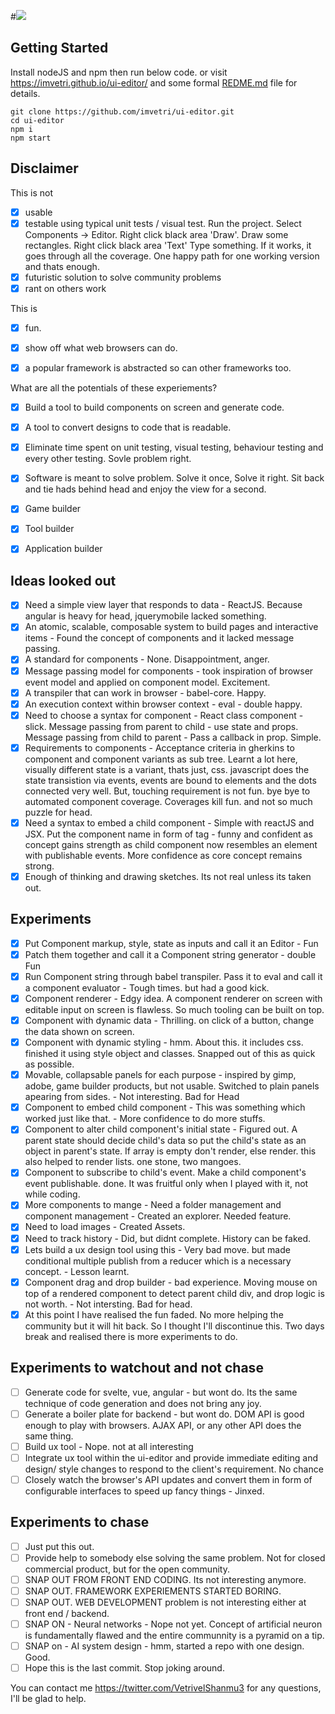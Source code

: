 #![](https://github.com/imvetri/ui-editor/blob/master/docs/logo_size_invert.png)


## Getting Started
Install nodeJS and npm then run below code. or visit https://imvetri.github.io/ui-editor/ and some formal [REDME.md](REDME.md) file for details.


```
git clone https://github.com/imvetri/ui-editor.git
cd ui-editor
npm i
npm start

```


## Disclaimer

This is not 

- [x] usable
- [x] testable using typical unit tests / visual test. Run the project. Select Components -> Editor. Right click black area 'Draw'. Draw some rectangles. Right click black area 'Text' Type something. If it works, it goes through all the coverage. One happy path for one working version and thats enough.  
- [x] futuristic solution to solve community problems
- [x] rant on others work

This is

- [x] fun.
- [x] show off what web browsers can do.
- [x] a popular framework is abstracted so can other frameworks too. 


What are all the potentials of these experiements?

- [x] Build a tool to build components on screen and generate code. 
- [x] A tool to convert designs to code that is readable.
- [x] Eliminate time spent on unit testing, visual testing, behaviour testing and every other testing. Sovle problem right.
- [x] Software is meant to solve problem. Solve it once, Solve it right. Sit back and tie hads behind head and enjoy the view for a second. 
- [x] Game builder
- [x] Tool builder
- [x] Application builder


## Ideas looked out

- [x] Need a simple view layer that responds to data - ReactJS. Because angular is heavy for head, jquerymobile lacked something.
- [x] An atomic, scalable, composable system to build pages and interactive items - Found the concept of components and it lacked message passing.
- [x] A standard for components - None. Disappointment, anger.
- [x] Message passing model for components - took inspiration of browser event model and applied on component model. Excitement.
- [x] A transpiler that can work in browser - babel-core. Happy.
- [x] An execution context within browser context - eval - double happy.
- [x] Need to choose a syntax for component - React class component - slick. Message passing from parent to child - use state and props. Message passing from child to parent - Pass a callback in prop. Simple.
- [x] Requirements to components - Acceptance criteria in gherkins to component and component variants as sub tree. Learnt a lot here, visually different state is a variant, thats just, css. javascript does the state transistion via events, events are bound to elements and the dots connected very well. But, touching requirement is not fun. bye bye to automated component coverage. Coverages kill fun. and not so much puzzle for head.
- [x] Need a syntax to embed a child component - Simple with reactJS and JSX. Put the component name in form of tag - funny and confident as concept gains strength as child component now resembles an element with publishable events. More confidence as core concept remains strong.
- [x] Enough of thinking and drawing sketches. Its not real unless its taken out.

## Experiments

- [x] Put Component markup, style, state as inputs and call it an Editor - Fun
- [x] Patch them together and call it a Component string generator - double Fun
- [x] Run Component string through babel transpiler. Pass it to eval and call it a component evaluator - Tough times. but had a good kick.
- [x] Component renderer - Edgy idea. A component renderer on screen with editable input on screen is flawless. So much tooling can be built on top.
- [x] Component with dynamic data - Thrilling. on click of a button, change the data shown on screen.
- [x] Component with dynamic styling - hmm. About this. it includes css. finished it using style object and classes. Snapped out of this as quick as possible.
- [x] Movable, collapsable panels for each purpose - inspired by gimp, adobe, game builder products, but not usable. Switched to plain panels apearing from sides. - Not interesting. Bad for Head
- [x] Component to embed child component - This was something which worked just like that. - More confidence to do more stuffs.
- [x] Component to alter child component's initial state - Figured out. A parent state should decide child's data so put the child's state as an object in parent's state. If array is empty don't render, else render. this also helped to render lists. one stone, two mangoes. 
- [x] Component to subscribe to child's event. Make a child component's event publishable. done. It was fruitful only when I played with it, not while coding.
- [x] More components to mange - Need a folder management and component management - Created an explorer. Needed feature.
- [x] Need to load images - Created Assets.
- [x] Need to track history - Did, but didnt complete. History can be faked. 
- [x] Lets build a ux design tool using this - Very bad move. but made conditional multiple publish from a reducer which is a necessary concept. - Lesson learnt. 
- [x] Component drag and drop builder - bad experience. Moving mouse on top of a rendered component to detect parent child div, and drop logic is not worth.   - Not intersting. Bad for head.
- [x] At this point I have realised the fun faded. No more helping the community but it will hit back. So I thought I'll discontinue this. Two days break and realised there is more experiments to do.

## Experiments to watchout and not chase

- [ ] Generate code for svelte, vue, angular - but wont do. Its the same technique of code generation and does not bring any joy.
- [ ] Generate a boiler plate for backend - but wont do. DOM API is good enough to play with browsers. AJAX API, or any other API does the same thing.
- [ ] Build ux tool - Nope. not at all interesting
- [ ] Integrate ux tool within the ui-editor and provide immediate editing and design/ style changes to respond to the client's requirement. No chance
- [ ] Closely watch the browser's API updates and convert them in form of configurable interfaces to speed up fancy things - Jinxed.

## Experiments to chase
- [ ] Just put this out.
- [ ] Provide help to somebody else solving the same problem. Not for closed commercial product, but for the open community.
- [ ] SNAP OUT FROM FRONT END CODING. Its not interesting anymore.
- [ ] SNAP OUT. FRAMEWORK EXPERIEMENTS STARTED BORING.
- [ ] SNAP OUT. WEB DEVELOPMENT problem is not interesting either at front end / backend.
- [ ] SNAP ON - Neural networks - Nope not yet. Concept of artificial neuron is fundamentally flawed and the entire communnity is a pyramid on a tip. 
- [ ] SNAP on - AI system design - hmm, started a repo with one design. Good.
- [ ] Hope this is the last commit. Stop joking around. 

You can contact me https://twitter.com/VetrivelShanmu3 for any questions, I'll be glad to help.

